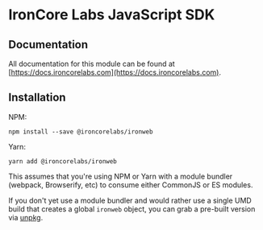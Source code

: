 IronCore Labs JavaScript SDK
=========================

## Documentation

All documentation for this module can be found at [https://docs.ironcorelabs.com](https://docs.ironcorelabs.com).

## Installation

NPM:
```
npm install --save @ironcorelabs/ironweb
```
Yarn:
```
yarn add @ironcorelabs/ironweb
```

This assumes that you're using NPM or Yarn with a module bundler (webpack, Browserify, etc) to consume either CommonJS or ES modules.

If you don't yet use a module bundler and would rather use a single UMD build that creates a global `ironweb` object, you can grab a pre-built version via [unpkg](https://unpkg.com/@ironcorelabs/ironweb/ironweb.min.js). 

